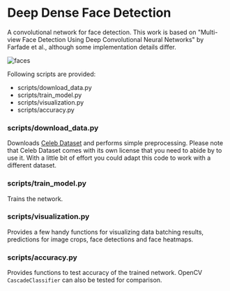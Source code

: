 # Deep Dense Face Detection

A convolutional network for face detection. This work is based on "Multi-view Face Detection Using Deep Convolutional Neural Networks" by Farfade et al., although some implementation details differ.

![faces](https://user-images.githubusercontent.com/65017645/120172105-56723780-c220-11eb-8d41-9cf6db09a629.png)


Following scripts are provided:

- scripts/download_data.py
- scripts/train_model.py
- scripts/visualization.py
- scripts/accuracy.py

### scripts/download_data.py

Downloads [Celeb Dataset](http://mmlab.ie.cuhk.edu.hk/projects/CelebA.html) and performs simple preprocessing. Please note that Celeb Dataset comes with its own license that you need to abide by to use it. With a little bit of effort you could adapt this code to work with a different dataset.

### scripts/train_model.py

Trains the network.

### scripts/visualization.py

Provides a few handy functions for visualizing data batching results, predictions for image crops, face detections and face heatmaps.

### scripts/accuracy.py

Provides functions to test accuracy of the trained network. OpenCV `CascadeClassifier` can also be tested for comparison.






